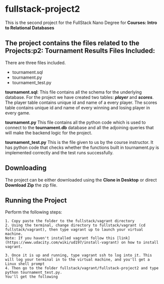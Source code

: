 # fullstack-project2

This is the second project for the FullStack Nano Degree for **Courses:
    Intro to Relational Databases**

The project contains the files related to the 
**Projects:p2: Tournament Results**
Files Included:
-------------
There are three files included.
  - tournament.sql
  - tournament.py
  - tournament_test.py

**tournament.sql**:
This file contains all the schema for the underlying database. For the project we have created two tables: **_player_** and **_scores_**.
The player table contains unique id and name of a every player.
The scores table contains unique id and name of every winning and losing player in every game.

**tournament.py**
This file contains all the python code which is used to connect to the **tournament.db** database and all the adjoining queries that will make the backend logic for the project.

**tournament_test.py**
This is the file given to us by the course instructor. It has python code that checks whether the functions built in tournament.py is implemented correctly and the test runs successfully.

Downloading
-----------

The project can be either downloaded using the **Clone in Desktop** or direct **Download Zip** the zip file.

Running the Project
-----------
Perform the following steps:

	1. Copy paste the folder to the fullstack/vagrant directory
	2. Using the terminal, change directory to fullstack/vagrant (cd fullstack/vagrant), then type vagrant up to launch your virtual machine.
	Note: If you haven't installed vagrant follow this [link](https://www.udacity.com/wiki/ud197/install-vagrant) on how to install vagrant.

	3. Once it is up and running, type vagrant ssh to log into it. This will log your terminal in to the virtual machine, and you'll get a Linux shell prompt
    4. Then go to the folder fullstack/vagrant/fullstack-project2 and type python tournament_test.py.
    You'll get the following 





  
